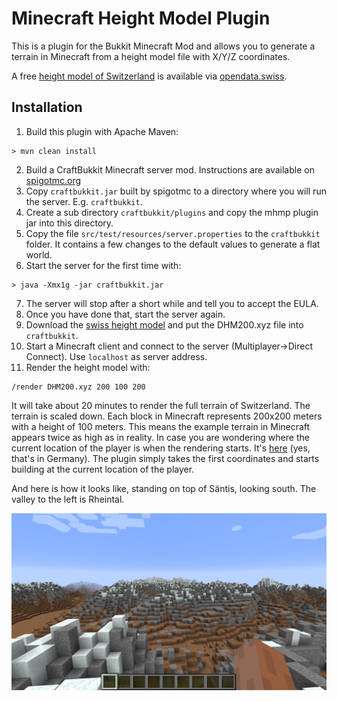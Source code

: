 Minecraft Height Model Plugin
=============================

This is a plugin for the Bukkit Minecraft Mod and allows you to generate
a terrain in Minecraft from a height model file with X/Y/Z coordinates.

A free [height model of Switzerland](http://data.geo.admin.ch/ch.swisstopo.digitales-hoehenmodell_25/data.zip)
is available via [opendata.swiss](https://opendata.swiss/en/dataset/das-digitale-hohenmodell-der-schweiz-mit-einer-maschenweite-von-200-m1).

Installation
------------

1) Build this plugin with Apache Maven:

```
> mvn clean install
```

2) Build a CraftBukkit Minecraft server mod. Instructions are available on
[spigotmc.org](https://www.spigotmc.org/wiki/buildtools/)
3) Copy `craftbukkit.jar` built by spigotmc to a directory where you will run
the server. E.g. `craftbukkit`.
4) Create a sub directory `craftbukkit/plugins` and copy the mhmp plugin jar
into this directory.
5) Copy the file `src/test/resources/server.properties` to the
`craftbukkit` folder. It contains a few changes to the default values to
generate a flat world.
6) Start the server for the first time with:
```
> java -Xmx1g -jar craftbukkit.jar
```
7) The server will stop after a short while and tell you to accept the EULA.
8) Once you have done that, start the server again.
9) Download the [swiss height model](http://data.geo.admin.ch/ch.swisstopo.digitales-hoehenmodell_25/data.zip)
and put the DHM200.xyz file into `craftbukkit`.
10) Start a Minecraft client and connect to the server (Multiplayer->Direct Connect).
Use `localhost` as server address.
11) Render the height model with:
```
/render DHM200.xyz 200 100 200
```
It will take about 20 minutes to render the full terrain of Switzerland. The
terrain is scaled down. Each block in Minecraft represents 200x200 meters with
a height of 100 meters. This means the example terrain in Minecraft appears
twice as high as in reality.
In case you are wondering where the current location of the player is when the
rendering starts. It's [here](https://www.google.ch/maps/@47.8661649,8.1736558,14z?hl=en)
(yes, that's in Germany). The plugin simply takes the first coordinates and
starts building at the current location of the player.

And here is how it looks like, standing on top of Säntis, looking south. The
valley to the left is Rheintal.

![Säntis](screenshot.png)